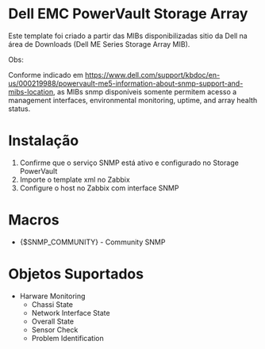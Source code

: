 # Dell EMC PowerVault Storage Array
Este template foi criado a partir das MIBs disponibilizadas sitio da Dell na área de Downloads (Dell ME Series Storage Array MIB).

Obs: 

Conforme indicado em https://www.dell.com/support/kbdoc/en-us/000219988/powervault-me5-information-about-snmp-support-and-mibs-location, as MIBs snmp disponíveis somente permitem acesso a management interfaces, environmental monitoring, uptime, and array health status.

# Instalação
1. Confirme que o serviço SNMP está ativo e configurado no Storage PowerVault
2. Importe o template xml no Zabbix
3. Configure o host no Zabbix com interface SNMP

# Macros

* {$SNMP_COMMUNITY} - Community SNMP

# Objetos Suportados
* Harware Monitoring
  * Chassi State
  * Network Interface State
  * Overall State
  * Sensor Check
  * Problem Identification
